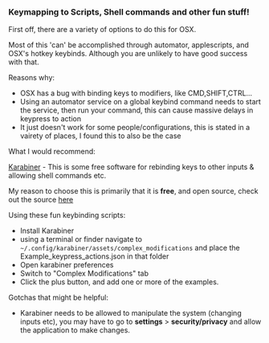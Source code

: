 ### Keymapping to Scripts, Shell commands and other fun stuff!

First off, there are a variety of options to do this for OSX.

Most of this 'can' be accomplished through automator, applescripts, and OSX's hotkey keybinds. Although you are unlikely to have good success with that.

Reasons why:
- OSX has a bug with binding keys to modifiers, like CMD,SHIFT,CTRL...
- Using an automator service on a global keybind command needs to start the service, then run your command, this can cause massive delays in keypress to action
- It just doesn't work for some people/configurations, this is stated in a vairety of places, I found this to also be the case


What I would recommend:

[Karabiner](https://pqrs.org/osx/karabiner/index.html) - This is some free software for rebinding keys to other inputs & allowing shell commands etc.

My reason to choose this is primarily that it is **free**, and open source, check out the source [here](https://github.com/tekezo/Karabiner-Elements)

Using these fun keybinding scripts:
- Install Karabiner
- using a terminal or finder navigate to  `~/.config/karabiner/assets/complex_modifications` and place the Example_keypress_actions.json in that folder
- Open karabiner preferences
- Switch to "Complex Modifications" tab
- Click the plus button, and add one or more of the examples.

Gotchas that might be helpful:
- Karabiner needs to be allowed to manipulate the system (changing inputs etc), you may have to go to **settings** > **security/privacy** and allow the application to make changes.




